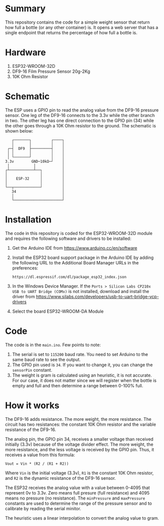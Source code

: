 # Summary
This repository contains the code for a simple weight sensor that return how full a bottle (or any other container) is. It opens a web server that has a single endpoint that returns the percentage of how full a bottle is.
# Hardware

1. ESP32-WROOM-32D
2. DF9-16 Film Pressure Sensor 20g-2Kg 
3. 10K Ohm Resistor

# Schematic

The ESP uses a GPIO pin to read the analog value from the DF9-16 pressure sensor. One leg of the DF9-16 connects to the 3.3v while the other branch in two. The other leg has one direct connection to the GPIO pin (34) while the other goes through a 10K Ohm resistor to the ground. The schematic is shown below:


```
   ┌───────┐         ┌────┐
   │       │         │    │
 ┌─┤  DF9  ├─────────┤    │
 │ │       │         │    │
 │ └───────┘         │    │
3.3v        GND─10kΩ─┘    │
 │           │            │
┌┴───────────┴──┐         │
│               │         │
│    ESP-32     │         │
│               │         │
└──┬────────────┘         │
   34                     │
   │                      │
   └──────────────────────┘
```
# Installation

The code in this repository is coded for the ESP32-WROOM-32D module and requires the following software and drivers to be installed:

1. Get the Arduino IDE from https://www.arduino.cc/en/software
2. Install the ESP32 board support package in the Arduino IDE by adding the following URL to the Additional Board Manager URLs in the preferences:

    ```
    https://dl.espressif.com/dl/package_esp32_index.json
    ```
3. In the Windows Device Manager. If the `Ports > Silicon Labs CP210x USB to UART Bridge (COMx)` is not installed, download and install the driver from https://www.silabs.com/developers/usb-to-uart-bridge-vcp-drivers
4. Select the board ESP32-WROOM-DA Module

# Code

The code is in the `main.ino`. Few points to note:

1. The serial is set to `115200` baud rate. You need to set Arduino to the same baud rate to see the output.
2. The GPIO pin used is `34`. If you want to change it, you can change the `sensorPin` constant.
3. The weight is gram is calculated using an heuristic, it is not accurate. For our case, it does not matter since we will register when the bottle is empty and full and then determine a range between 0-100% full.

# How it works

The DF9-16 adds resistance. The more weight, the more resistance. The circuit has two resistances: the constant 10K Ohm resistor and the variable resistance of the DF9-16. 

The analog pin, the GPIO pin 34, receives a smaller voltage than received initially (3.3v) because of the voltage divider effect. The more weight, the more resistance, and the less voltage is received by the GPIO pin. Thus, it receives a value from this formula:

```
Vout = Vin * (R2 / (R1 + R2))
```
Where `Vin` is the initial voltage (3.3v), `R1` is the constant 10K Ohm resistor, and `R2` is the dynamic resistance of the DF9-16 sensor.

The ESP32 receives the analog value with a value between 0-4095 that represent 0v to 3.3v. Zero means full presure (full resistance) and 4095 means no pressure (no resistance). The `minPressure` and `maxPressure` constants are used to determine the range of the pressure sensor and to calibrate by reading the serial minitor. 

The heuristic uses a linear interpolation to convert the analog value to gram.